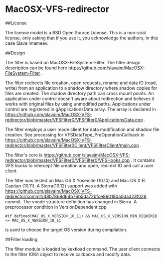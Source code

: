 # MacOSX-VFS-redirector

##License

The license model is a BSD Open Source License. This is a non-viral license, only asking that if you use it, you acknowledge the authors, in this case Slava Imameev.

##Design

The filter is based on MacOSX-FileSystem-Filter. The filter design description can be found here https://github.com/slavaim/MacOSX-FileSystem-Filter .

The filter redirects file creation, open requests, rename and data IO (read, write) from an application to a shadow directory where shadow copies for files are created. The shadow directory path can cross mount points. An application under control doesn't aware about redirection and believes it works with original files by using unmodified paths. Applications under control are registered in gApplicationsData array. The array is declared in https://github.com/slavaim/MacOSX-VFS-redirector/blob/master/VFSFilter0/VFSFilter0/ApplicationsData.cpp .

The filter employs a user mode client for data modification and shadow file creation. See processing for VFSDataType_PreOperationCallback in https://github.com/slavaim/MacOSX-VFS-redirector/blob/master/VFSFilter0Client/VFSFilterClient/main.cpp .

The filter's core is https://github.com/slavaim/MacOSX-VFS-redirector/blob/master/VFSFilter0/VFSFilter0/VFSHooks.cpp . It contains VFS hooks to intercept file creation and open, redirect IO and call a user client.

The filter was tested on Mac OS X Yosemite (10.10) and Mac OS X El Capitan (10.11). A Sierra(10.12) support was added with https://github.com/slavaim/MacOSX-VFS-redirector/commit/48b7868d64b76b5da72bfce890180a0da323f028 commit. The vnode structure definition has changed in Sierra. A preprocessor condition in VersionDependent.cpp
```
#if defined(MAC_OS_X_VERSION_10_11) && MAC_OS_X_VERSION_MIN_REQUIRED <= MAC_OS_X_VERSION_10_11
```
is used to choose the target OS version during compilation.

##Filter loading

The filter module is loaded by kextload command. The user client connects to the filter IOKit object to receive callbacks and modify data.

